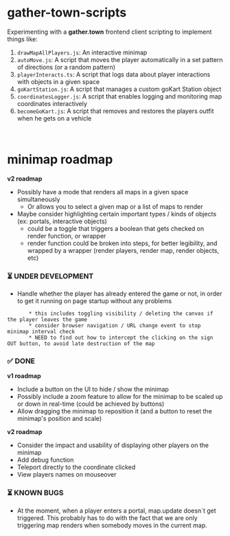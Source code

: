 # gather-town-scripts

Experimenting with a **gather.town** frontend client scripting to implement things like:

1. `drawMapAllPlayers.js`: An interactive minimap
2. `autoMove.js`: A script that moves the player automatically in a set pattern of directions (or a random pattern)
3. `playerInteracts.ts`: A script that logs data about player interactions with objects in a given space
4. `goKartStation.js`: A script that manages a custom goKart Station object
5. `coordinatesLogger.js`: A script that enables logging and monitoring map coordinates interactively
6. `becomeGoKart.js`: A script that removes and restores the players outfit when he gets on a vehicle

<br>

# minimap roadmap

**v2 roadmap**

-   Possibly have a mode that renders all maps in a given space simultaneously
    -   Or allows you to select a given map or a list of maps to render
-   Maybe consider highlighting certain important types / kinds of objects (ex: portals, interactive objects)
    -   could be a toggle that triggers a boolean that gets checked on render function, or wrapper
    -   render function could be broken into steps, for better legibility, and wrapped by a wrapper (render players, render map, render objects, etc)

### ⏳ UNDER DEVELOPMENT

-   Handle whether the player has already entered the game or not, in order to get it running on page startup without any problems

```
       * this includes toggling visibility / deleting the canvas if the player leaves the game
       * consider browser navigation / URL change event to stop minimap interval check
       * NEED to find out how to intercept the clicking on the sign OUT button, to avoid late destruction of the map
```

### ✅ DONE

**v1 roadmap**

-   Include a button on the UI to hide / show the minimap
-   Possibly include a zoom feature to allow for the minimap to be scaled up or down in real-time (could be achieved by buttons)
-   Allow dragging the minimap to reposition it (and a button to reset the minimap's position and scale)

**v2 roadmap**

-   Consider the impact and usability of displaying other players on the minimap
-   Add debug function
-   Teleport directly to the coordinate clicked
-   View players names on mouseover

### ⏳ KNOWN BUGS

-   At the moment, when a player enters a portal, map.update doesn`t get triggered. This probably has to do with the fact that we are only triggering map renders when somebody moves in the current map.
